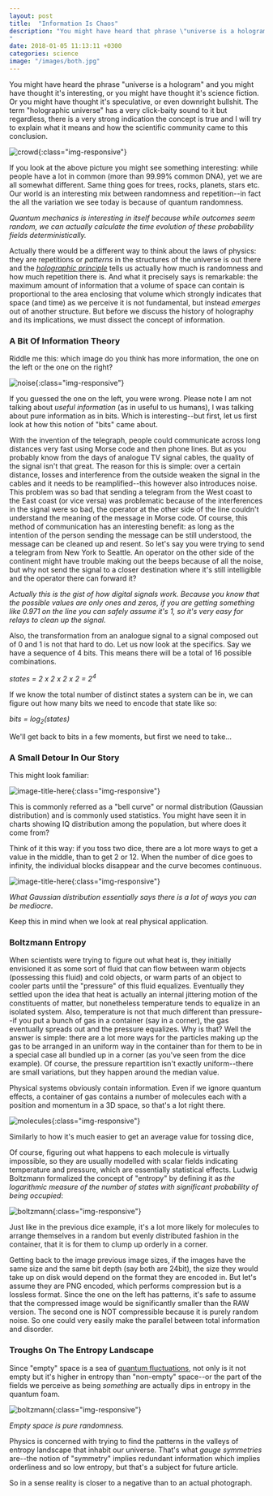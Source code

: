 ```yaml
---
layout: post
title:  "Information Is Chaos"
description: "You might have heard that phrase \"universe is a hologram\" and you might have thought it's interesting, you might have thought it's science fiction, you might have thought it's speculative or even downright bullshit. The term \"holographic universe\" has a very click-baity sound to it but regardless...
"
date: 2018-01-05 11:13:11 +0300
categories: science
image: "/images/both.jpg"
---
```

You might have heard the phrase "universe is a hologram" and you might have thought it's interesting, or you might have thought it's science fiction. Or you might have thought it's speculative, or even downright bullshit. The term "holographic universe" has a very click-baity sound to it but regardless, there is a very strong indication the concept is true and I will try to explain what it means and how the scientific community came to this conclusion.

![crowd](/images/crowd.jpg){:class="img-responsive"}

If you look at the above picture you might see something interesting: while people have a lot in common (more than 99.99% common DNA), yet we are all somewhat different. Same thing goes for trees, rocks, planets, stars etc. Our world is an interesting mix between randomness and repetition--in fact the all the variation we see today is because of quantum randomness.

*Quantum mechanics is interesting in itself because while outcomes seem random, we can actually calculate the time evolution of these probability fields deterministically.*

Actually there would be a different way to think about the laws of physics: they are repetitions or *patterns* in the structures of the universe is out there and the *[holographic principle](https://en.wikipedia.org/wiki/Holographic_principle)* tells us actually how much is randomness and how much repetition there is. And what it precisely says is remarkable: the maximum amount of information that a volume of space can contain is proportional to the area enclosing that volume which strongly indicates that space (and time) as we perceive it is not fundamental, but instead *emerges* out of another structure. But before we discuss the history of holography and its implications, we must dissect the concept of information.

### A Bit Of Information Theory
Riddle me this: which image do you think has more information, the one on the left or the one on the right?

![noise](/images/both.jpg){:class="img-responsive"}

If you guessed the one on the left, you were wrong. Please note I am not talking about *useful information* (as in useful to us humans), I was talking about pure information as in bits. Which is interesting--but first, let us first look at how this notion of "bits" came about.

With the invention of the telegraph, people could communicate across long distances very fast using Morse code and then phone lines. But as you probably know from the days of analogue TV signal cables, the quality of the signal isn't that great. The reason for this is simple: over a certain distance, losses and interference from the outside weaken the signal in the cables and it needs to be reamplified--this however also introduces noise. This problem was so bad that sending a telegram from the West coast to the East coast (or vice versa) was problematic because of the interferences in the signal were so bad, the operator at the other side of the line couldn't understand the meaning of the message in Morse code. Of course, this method of communication has an interesting benefit: as long as the intention of the person sending the message can be still understood, the message can be cleaned up and resent. So let's say you were trying to send a telegram from New York to Seattle. An operator on the other side of the continent might have trouble making out the beeps because of all the noise, but why not send the signal to a closer destination where it's still intelligible and the operator there can forward it?

*Actually this is the gist of how digital signals work. Because you know that the possible values are only ones and zeros, if you are getting something like 0.971 on the line you can safely assume it's 1, so it's very easy for relays to clean up the signal.*

Also, the transformation from an analogue signal to a signal composed out of 0 and 1 is not that hard to do. Let us now look at the specifics. Say we have a sequence of 4 bits. This means there will be a total of 16 possible combinations.

*states = 2 x 2 x 2 x 2 = 2<sup>4</sup>*

If we know the total number of distinct states a system can be in, we can figure out how many bits we need to encode that state like so:

*bits = log<sub>2</sub>(states)*

We'll get back to bits in a few moments, but first we need to take...

### A Small Detour In Our Story
This might look familiar:

![image-title-here](/images/normal_distribution.png){:class="img-responsive"}

This is commonly referred as a "bell curve" or normal distribution (Gaussian distribution) and is commonly used statistics. You might have seen it in charts showing IQ distribution among the population, but where does it come from?

Think of it this way: if you toss two dice, there are a lot more ways to get a value in the middle, than to get 2 or 12. When the number of dice goes to infinity, the individual blocks disappear and the curve becomes continuous.

![image-title-here](/images/probab3.jpg){:class="img-responsive"}

*What Gaussian distribution essentially says there is a lot of ways you can be mediocre.*

Keep this in mind when we look at real physical application.

### Boltzmann Entropy
When scientists were trying to figure out what heat is, they initially envisioned it as some sort of fluid that can flow between warm objects (possessing this fluid) and cold objects, or warm parts of an object to cooler parts until the "pressure" of this fluid equalizes. Eventually they settled upon the idea that heat is actually an internal jittering motion of the constituents of matter, but nonetheless temperature tends to equalize in an isolated system. Also, temperature is not that much different than pressure--if you put a bunch of gas in a container (say in a corner), the gas eventually spreads out and the pressure equalizes. Why is that? Well the answer is simple: there are a lot more ways for the particles making up the gas to be arranged in an uniform way in the container than for them to be in a special case all bundled up in a corner (as you've seen from the dice example). Of course, the pressure repartition isn't exactly uniform--there are small variations, but they happen around the median value.

Physical systems obviously contain information. Even if we ignore quantum effects, a container of gas contains a number of molecules each with a position and momentum in a 3D space, so that's a lot right there.

![molecules](/images/molecules.png){:class="img-responsive"}

Similarly to how it's much easier to get an average value for tossing dice,

Of course, figuring out what happens to each molecule is virtually impossible, so they are usually modelled with scalar fields indicating temperature and pressure, which are essentially statistical effects. Ludwig Boltzmann formalized the concept of "entropy" by defining it as *the logarithmic measure of the number of states with significant probability of being occupied*:

![boltzmann](/images/boltzmann.svg){:class="img-responsive"}

Just like in the previous dice example, it's a lot more likely for molecules to arrange themselves in a random but evenly distributed fashion in the container, that it is for them to clump up orderly in a corner.

Getting back to the image previous image sizes, if the images have the same size and the same bit depth (say both are 24bit), the size they would take up on disk would depend on the format they are encoded in. But let's assume they are PNG encoded, which performs compression but is a lossless format. Since the one on the left has patterns, it's safe to assume that the compressed image would be significantly smaller than the RAW version. The second one is NOT compressible because it is purely random noise. So one could very easily make the parallel between total information and disorder.

### Troughs On The Entropy Landscape
Since "empty" space is a sea of [quantum fluctuations](https://en.wikipedia.org/wiki/Quantum_foam), not only is it not empty but it's higher in entropy than "non-empty" space--or the part of the fields we perceive as being *something* are actually dips in entropy in the quantum foam.

![boltzmann](/images/random.jpg){:class="img-responsive"}

*Empty space is pure randomness.*

Physics is concerned with trying to find the patterns in the valleys of entropy landscape that inhabit our universe. That's what *gauge symmetries* are--the notion of "symmetry" implies redundant information which implies orderliness and so low entropy, but that's a subject for future article.

So in a sense reality is closer to a negative than to an actual photograph.

